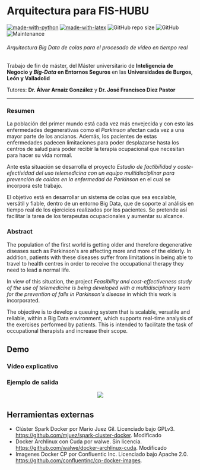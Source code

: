 Arquitectura para FIS-HUBU
=

[![made-with-python](https://img.shields.io/badge/Coded%20with-Python-21496b.svg?style=flat-square)](https://www.python.org/)
[![made-with-latex](https://img.shields.io/badge/Documented%20with-LaTeX-4c9843.svg?style=flat-square)](https://www.latex-project.org/) ![GitHub repo size](https://img.shields.io/github/repo-size/jlgarridol/TFM-FIS-IF?style=flat-square) ![GitHub](https://img.shields.io/github/license/jlgarridol/TFM-FIS-IF?style=flat-square) ![Maintenance](https://img.shields.io/maintenance/yes/2020?style=flat-square)

###### Arquitectura *Big Data* de colas para el procesado de vídeo en tiempo real
Trabajo de fin de máster, del Máster universitario de **Inteligencia de Negocio y *Big-Data* en Entornos Seguros** en las **Universidades de Burgos, León y Valladolid**

Tutores: **Dr. Álvar Arnaiz González** y **Dr. José Francisco Diez Pastor**

---

### Resumen
La población del primer mundo está cada vez más envejecida y con esto las enfermedades degenerativas como el *Parkinson* afectan cada vez a una mayor parte de los ancianos. Además, los pacientes de estas enfermedades padecen limitaciones para poder desplazarse hasta los centros de salud para poder recibir la terapia ocupacional que necesitan para hacer su vida normal.

Ante esta situación se desarrolla el proyecto *Estudio de factibilidad y coste-efectividad del uso telemedicina con un equipo multidisciplinar para prevención de caídas en la enfermedad de Parkinson* en el cual se incorpora este trabajo.

El objetivo está en desarrollar un sistema de colas que sea escalable, versátil y fiable, dentro de un entorno Big Data, que de soporte al análisis en tiempo real de los ejercicios realizados por los pacientes. Se pretende así facilitar la tarea de los terapeutas ocupacionales y aumentar su alcance.

### Abstract
The population of the first world is getting older and therefore degenerative diseases such as Parkinson's are affecting more and more of the elderly. In addition, patients with these diseases suffer from limitations in being able to travel to health centres in order to receive the occupational therapy they need to lead a normal life.

In view of this situation, the project *Feasibility and cost-effectiveness study of the use of telemedicine is being developed with a multidisciplinary team for the prevention of falls in Parkinson's disease* in which this work is incorporated.

The objective is to develop a queuing system that is scalable, versatile and reliable, within a Big Data environment, which supports real-time analysis of the exercises performed by patients. This is intended to facilitate the task of occupational therapists and increase their scope.

## Demo

### Vídeo explicativo
<p style="position: absolute; clip: rect(0px, 50px, 100px,50px);">
  <a href="https://www.youtube.com/watch?v=YXnoQF7xoK8">
    <img src="https://raw.githubusercontent.com/jlgarridol/TFM-FIS-IF/master/doc/img/video.jpeg" height="300"/>
  </a>
</p>

### Ejemplo de salida
<p align="center">
  <img src="https://raw.githubusercontent.com/jlgarridol/TFM-FIS-IF/master/doc/img/gifdemo.gif" width="1000"/>
</p>

## Herramientas externas
* Clúster Spark Docker por Mario Juez Gil. Licenciado bajo GPLv3. https://github.com/mjuez/spark-cluster-docker. Modificado
* Docker Archlinux con Cuda por walwe. Sin licencia. https://github.com/walwe/docker-archlinux-cuda. Modificado
* Imagenes Docker CP por Confluentic Inc. Licenciado bajo Apache 2.0. https://github.com/confluentinc/cp-docker-images.
